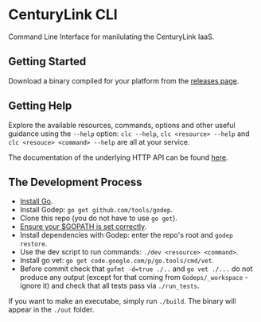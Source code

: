# CenturyLink CLI

Command Line Interface for manilulating the CenturyLink IaaS.

## Getting Started

Download a binary compiled for your platform from the [releases page](https://github.com/CenturyLinkCloud/clc-go-cli/releases).

## Getting Help

Explore the available resources, commands, options and other useful guidance using the `--help` option:
`clc --help`, `clc <resource> --help` and `clc <resouce> <command> --help` are all at your service.

The documentation of the underlying HTTP API can be found [here](https://www.ctl.io/api-docs/v2/).

## The Development Process

* [Install Go](https://golang.org/).
* Install Godep: `go get github.com/tools/godep`.
* Clone this repo (you do not have to use `go get`).
* [Ensure your $GOPATH is set correctly](http://golang.org/cmd/go/#hdr-GOPATH_environment_variable).
* Install dependencies with Godep: enter the repo's root and `godep restore`.
* Use the dev script to run commands: `./dev <resource> <command>`.
* Install go vet: `go get code.google.com/p/go.tools/cmd/vet`.
* Before commit check that `gofmt -d=true ./..` and `go vet ./...` do not produce any output (except for that coming from `Godeps/_workspace` - ignore it) and check that all tests pass via `./run_tests`.

If you want to make an executabe, simply run `./build`. The binary will appear in the `./out` folder.
